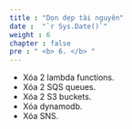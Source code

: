 ```yaml
---
title : "Dọn dẹp tài nguyên"
date :  "`r Sys.Date()`" 
weight : 6
chapter : false
pre : " <b> 6. </b> "
---
```

* Xóa 2 lambda functions.
* Xóa 2 SQS queues.
* Xóa 2 S3 buckets.
* Xóa dynamodb.
* Xóa SNS.